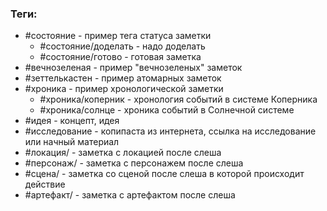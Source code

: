 ### Теги:
- #состояние - пример тега статуса заметки
	- #состояние/доделать - надо доделать
	- #состояние/готово - готовая заметка
- #вечнозеленая - пример "вечнозеленых" заметок
- #зеттелькастен - пример атомарных заметок
- #хроника - пример хронологической заметки
	- #хроника/коперник - хронология событий в системе Коперника
	- #хроника/солнце - хроника событий в Солнечной системе
- #идея - концепт, идея
- #исследование - копипаста из интернета, ссылка на исследование или начный материал
- #локация/ - заметка с локацией после слеша
- #персонаж/ - заметка с персонажем после слеша
- #сцена/ - заметка со сценой после слеша в которой происходит действие
- #артефакт/ - заметка с артефактом после слеша

